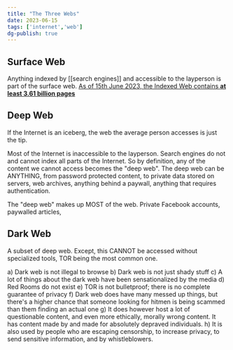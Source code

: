 ```yaml
---
title: "The Three Webs"
date: 2023-06-15
tags: ['internet','web']
dg-publish: true
---
```


## Surface Web
Anything indexed by [[search engines]] and accessible to the layperson is part of the surface web. [As of 15th June 2023, the Indexed Web contains **at least 3.61 billion pages**](https://www.worldwidewebsize.com/)

## Deep Web
If the Internet is an iceberg, the web the average person accesses is just the tip. 

Most of the Internet is inaccessible to the layperson. Search engines do not and cannot index all parts of the Internet. So by definition, any of the content we cannot access becomes the "deep web". 
The deep web can be ANYTHING, from password protected content, to private data stored on servers, web archives, anything behind a paywall, anything that requires authentication. 

The "deep web" makes up MOST of the web.  Private Facebook accounts, paywalled articles, 

## Dark Web
A subset of deep web. Except, this CANNOT be accessed without specialized tools, TOR being the most common one. 

a) Dark web is not illegal to browse
b) Dark web is not just shady stuff
c)  A lot of things about the dark web have been sensationalized by the media
d) Red Rooms do not exist
e) TOR is not bulletproof; there is no complete guarantee of privacy
f) Dark web does have many messed up things, but there's a higher chance that someone looking for hitmen is being scammed than them finding an actual one
g) It does however host a lot of questionable content, and even more ethically, morally wrong content. It has content made by and made for absolutely depraved individuals. 
h) It is also used by people who are escaping censorship, to increase privacy, to send sensitive information, and by whistleblowers. 